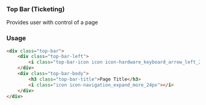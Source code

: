 ### Top Bar (Ticketing)
Provides user with control of a page

### Usage
```html
<div class="top-bar">
    <div class="top-bar-left">
        <i class="top-bar-icon icon icon-hardware_keyboard_arrow_left_24px"></i>
    </div>
    <div class="top-bar-body">
        <h3 class="top-bar-title">Page Title</h3>
        <i class="icon icon-navigation_expand_more_24px"></i>
    </div>
</div>
```
